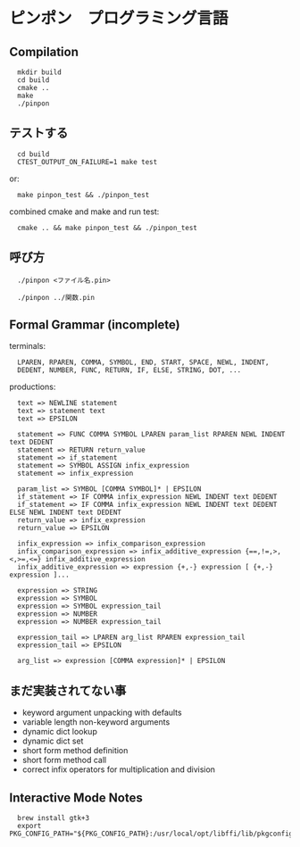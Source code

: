 ピンポン　プログラミング言語
===========================

Compilation
-----------
```
  mkdir build
  cd build
  cmake ..
  make
  ./pinpon
```

テストする
---------
```
  cd build
  CTEST_OUTPUT_ON_FAILURE=1 make test
```

or:
```
  make pinpon_test && ./pinpon_test
```

combined cmake and make and run test:
```
  cmake .. && make pinpon_test && ./pinpon_test
```

呼び方
--------
```
  ./pinpon <ファイル名.pin>

  ./pinpon ../関数.pin
```

Formal Grammar (incomplete)
----------------------
terminals:
```
  LPAREN, RPAREN, COMMA, SYMBOL, END, START, SPACE, NEWL, INDENT,
  DEDENT, NUMBER, FUNC, RETURN, IF, ELSE, STRING, DOT, ...
```

productions:
```
  text => NEWLINE statement
  text => statement text
  text => EPSILON

  statement => FUNC COMMA SYMBOL LPAREN param_list RPAREN NEWL INDENT text DEDENT
  statement => RETURN return_value
  statement => if_statement
  statement => SYMBOL ASSIGN infix_expression
  statement => infix_expression

  param_list => SYMBOL [COMMA SYMBOL]* | EPSILON
  if_statement => IF COMMA infix_expression NEWL INDENT text DEDENT
  if_statement => IF COMMA infix_expression NEWL INDENT text DEDENT ELSE NEWL INDENT text DEDENT
  return_value => infix_expression
  return_value => EPSILON

  infix_expression => infix_comparison_expression
  infix_comparison_expression => infix_additive_expression {==,!=,>,<,>=,<=} infix_additive_expression
  infix_additive_expression => expression {+,-} expression [ {+,-} expression ]...

  expression => STRING
  expression => SYMBOL
  expression => SYMBOL expression_tail
  expression => NUMBER
  expression => NUMBER expression_tail

  expression_tail => LPAREN arg_list RPAREN expression_tail
  expression_tail => EPSILON

  arg_list => expression [COMMA expression]* | EPSILON
```

まだ実装されてない事
------------------
* keyword argument unpacking with defaults
* variable length non-keyword arguments
* dynamic dict lookup
* dynamic dict set
* short form method definition
* short form method call
* correct infix operators for multiplication and division

Interactive Mode Notes
--------------
```
  brew install gtk+3
  export PKG_CONFIG_PATH="${PKG_CONFIG_PATH}:/usr/local/opt/libffi/lib/pkgconfig"
```
